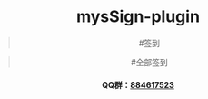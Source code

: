 <div align="center">

# mysSign-plugin
</div>

<div align="center">

> #签到

> #全部签到

</div>
<div align="center">

#### QQ群：[884617523](http://qm.qq.com/cgi-bin/qm/qr?_wv=1027&k=obCtkxP00gEtGX5WXSBVlvP6XO9d63ki&authKey=wRj5ylLJwDRKJjDPNxqFDpf8DyEMS5FpLe4elUBTVJ05BdutK7VTCr5V%2BqxW0BoE&noverify=0&group_code=884617523)
</div>

